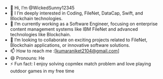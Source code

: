 - 👋 Hi, I’m @WickedSunny12345
- 👀 I I’m deeply interested in Coding, FileNet, DataCap, Swift, and Blockchain technologies.
- 🌱  I’m currently working as a Software Engineer, focusing on enterprise content management systems like IBM FileNet and advanced technologies like Blockchain.
- 💞️ I’m looking to collaborate on exciting projects related to FileNet, Blockchain applications, or innovative software solutions.
- 📫 How to reach me :[kumaraniket2104@gmail.com]
- 😄 Pronouns: He
- ⚡ Fun fact: I enjoy solving copmlex match problem  and love playing outdoor games in my free time

<!---
WickedSunny12345/WickedSunny12345 is a ✨ special ✨ repository because its `README.md` (this file) appears on your GitHub profile.
You can click the Preview link to take a look at your changes.
--->
